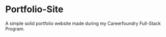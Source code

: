 # Portfolio-Site
A simple solid portfolio website made during my Careerfoundry Full-Stack Program.

